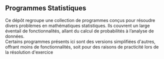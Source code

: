 
## Programmes Statistiques

Ce dépôt regroupe une collection de programmes conçus pour résoudre divers problèmes en mathématiques statistiques. Ils couvrent un large éventail de fonctionnalités, allant du calcul de probabilités à l’analyse de données.  
Certains programmes présents ici sont des versions simplifiées d'autres, offrant moins de fonctionnalités, soit pour des raisons de practicité lors de la résolution d'exercice

